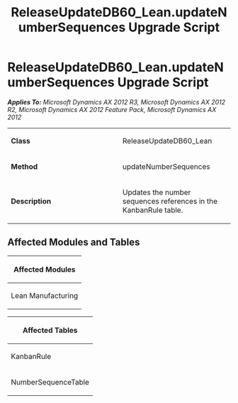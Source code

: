﻿---
title: ReleaseUpdateDB60_Lean.updateNumberSequences Upgrade Script
TOCTitle: ReleaseUpdateDB60_Lean.updateNumberSequences Upgrade Script
ms:assetid: 7e762e42-d309-314a-5746-81769530ebca
ms:mtpsurl: https://msdn.microsoft.com/en-us/library/JJ685852(v=AX.60)
ms:contentKeyID: 49709306
ms.date: 05/18/2015
mtps_version: v=AX.60
---

# ReleaseUpdateDB60\_Lean.updateNumberSequences Upgrade Script 


_**Applies To:** Microsoft Dynamics AX 2012 R3, Microsoft Dynamics AX 2012 R2, Microsoft Dynamics AX 2012 Feature Pack, Microsoft Dynamics AX 2012_

<table>
<colgroup>
<col style="width: 50%" />
<col style="width: 50%" />
</colgroup>
<tbody>
<tr class="odd">
<td><p><strong>Class</strong></p></td>
<td><p>ReleaseUpdateDB60_Lean</p></td>
</tr>
<tr class="even">
<td><p><strong>Method</strong></p></td>
<td><p>updateNumberSequences</p></td>
</tr>
<tr class="odd">
<td><p><strong>Description</strong></p></td>
<td><p>Updates the number sequences references in the KanbanRule table.</p></td>
</tr>
</tbody>
</table>


## Affected Modules and Tables

<table>
<colgroup>
<col style="width: 100%" />
</colgroup>
<thead>
<tr class="header">
<th><p>Affected Modules</p></th>
</tr>
</thead>
<tbody>
<tr class="odd">
<td><p>Lean Manufacturing</p></td>
</tr>
</tbody>
</table>


<table>
<colgroup>
<col style="width: 100%" />
</colgroup>
<thead>
<tr class="header">
<th><p>Affected Tables</p></th>
</tr>
</thead>
<tbody>
<tr class="odd">
<td><p>KanbanRule</p></td>
</tr>
<tr class="even">
<td><p>NumberSequenceTable</p></td>
</tr>
</tbody>
</table>

  


